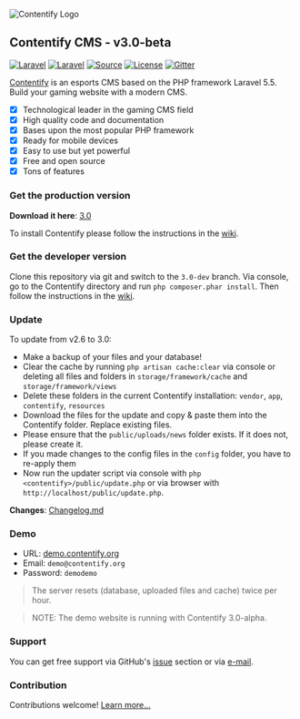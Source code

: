 ![Contentify Logo](http://www.contentify.org/img/hero_small.png)

## Contentify CMS - v3.0-beta

[![Laravel](https://img.shields.io/travis/Contentify/Contentify.svg?style=flat-square)](https://travis-ci.org/Contentify/Contentify)
[![Laravel](https://img.shields.io/badge/Laravel-5.5-orange.svg?style=flat-square)](http://laravel.com)
[![Source](http://img.shields.io/badge/source-Contentify/Contentify-blue.svg?style=flat-square)](https://github.com/Contentify/Contentify)
[![License](http://img.shields.io/badge/license-MIT-brightgreen.svg?style=flat-square)](https://tldrlegal.com/license/mit-license)
[![Gitter](https://img.shields.io/gitter/room/badges/shields.svg?style=flat-square)](https://gitter.im/Contentify)

[Contentify](http://contentify.org/) is an esports CMS based on the PHP framework Laravel 5.5. Build your gaming website with a modern CMS.

- [x] Technological leader in the gaming CMS field
- [x] High quality code and documentation
- [x] Bases upon the most popular PHP framework
- [x] Ready for mobile devices
- [x] Easy to use but yet powerful
- [x] Free and open source
- [x] Tons of features

### Get the production version

**Download it here**: [3.0](https://github.com/Contentify/Contentify/releases/tag/v3.0)

To install Contentify please follow the instructions in the [wiki](https://github.com/Contentify/Contentify/wiki/Installation).

### Get the developer version

Clone this repository via git and switch to the `3.0-dev` branch. Via console, go to the Contentify directory and run `php composer.phar install`. Then follow the instructions in the [wiki](https://github.com/Contentify/Contentify/wiki/Installation).

### Update

To update from v2.6 to 3.0:
* Make a backup of your files and your database!
* Clear the cache by running `php artisan cache:clear` via console or deleting all files and folders in 
`storage/framework/cache` and `storage/framework/views`
* Delete these folders in the current Contentify installation: `vendor`, `app`, `contentify`, `resources`
* Download the files for the update and copy & paste them into the Contentify folder. Replace existing files.
* Please ensure that the `public/uploads/news` folder exists. If it does not, please create it.
* If you made changes to the config files in the `config` folder, you have to re-apply them
* Now run the updater script via console with `php <contentify>/public/update.php` or via browser with `http://localhost/public/update.php`.

**Changes**: [Changelog.md](changelog.md)

### Demo

* URL: [demo.contentify.org](http://demo.contentify.org/)
* Email: `demo@contentify.org`
* Password: `demodemo`

> The server resets (database, uploaded files and cache) twice per hour.

> NOTE: The demo website is running with Contentify 3.0-alpha.

### Support

You can get free support via GitHub's [issue](https://github.com/Contentify/Contentify/issues) section or via [e-mail](mailto:contact@contentify.org). 

### Contribution

Contributions welcome! [Learn more...](CONTRIBUTING.md)
